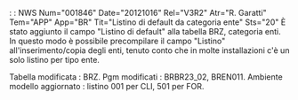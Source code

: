  :  : NWS Num="001846" Date="20121016" Rel="V3R2" Atr="R. Garatti" Tem="APP" App="BR" Tit="Listino di default da categoria ente" Sts="20"
È stato aggiunto il campo "Listino di default" alla tabella BRZ, categoria enti.
In questo modo è possibile precompilare il campo "Listino" all'inserimento/copia degli enti, tenuto
conto che in molte installazioni c'è un solo listino per tipo ente.

Tabella modificata :  BRZ.
Pgm modificati :  BRBR23_02, BREN011.
Ambiente modello aggiornato :  listino 001 per CLI, 501 per FOR.
